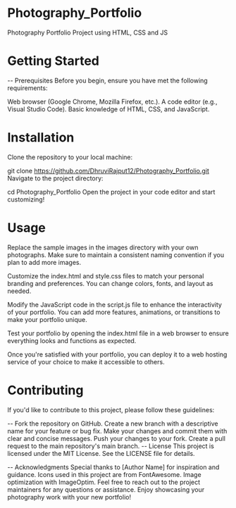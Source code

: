 # Photography_Portfolio
Photography Portfolio Project using HTML, CSS and JS

# Getting Started
-- Prerequisites
Before you begin, ensure you have met the following requirements:

Web browser (Google Chrome, Mozilla Firefox, etc.).
A code editor (e.g., Visual Studio Code).
Basic knowledge of HTML, CSS, and JavaScript.


# Installation
Clone the repository to your local machine:


git clone https://github.com/DhruviRajput12/Photography_Portfolio.git
Navigate to the project directory:

cd Photography_Portfolio
Open the project in your code editor and start customizing!

# Usage
Replace the sample images in the images directory with your own photographs. Make sure to maintain a consistent naming convention if you plan to add more images.

Customize the index.html and style.css files to match your personal branding and preferences. You can change colors, fonts, and layout as needed.

Modify the JavaScript code in the script.js file to enhance the interactivity of your portfolio. You can add more features, animations, or transitions to make your portfolio unique.

Test your portfolio by opening the index.html file in a web browser to ensure everything looks and functions as expected.

Once you're satisfied with your portfolio, you can deploy it to a web hosting service of your choice to make it accessible to others.


# Contributing
If you'd like to contribute to this project, please follow these guidelines:

-- Fork the repository on GitHub.
Create a new branch with a descriptive name for your feature or bug fix.
Make your changes and commit them with clear and concise messages.
Push your changes to your fork.
Create a pull request to the main repository's main branch.
-- License
This project is licensed under the MIT License. See the LICENSE file for details.

-- Acknowledgments
Special thanks to [Author Name] for inspiration and guidance.
Icons used in this project are from FontAwesome.
Image optimization with ImageOptim.
Feel free to reach out to the project maintainers for any questions or assistance. Enjoy showcasing your photography work with your new portfolio!





